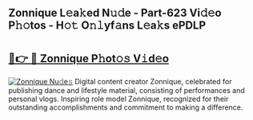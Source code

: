 ## Zonnique L𝚎a𝚔ed N𝚞𝚍e - Part-623 Vi𝚍𝚎o P𝚑𝚘tos - H𝚘𝚝 O𝚗𝚕yf𝚊ns L𝚎a𝚔s ePDLP

# <h2><a href="http://kf1exwf.oniu.top/?m=Zonnique">🔗👉 🔴 Zonnique P𝚑ot𝚘𝚜 V𝚒d𝚎o</a></h2>

[![Zonnique Nu𝚍e𝚜](https://i.imgur.com/0qMVB7G.gif)](http://kf1exwf.oniu.top/?m=Zonnique)
Digital content creator Zonnique, celebrated for publishing dance and lifestyle material, consisting of performances and personal vlogs. Inspiring role model Zonnique, recognized for their outstanding accomplishments and commitment to making a difference.  
